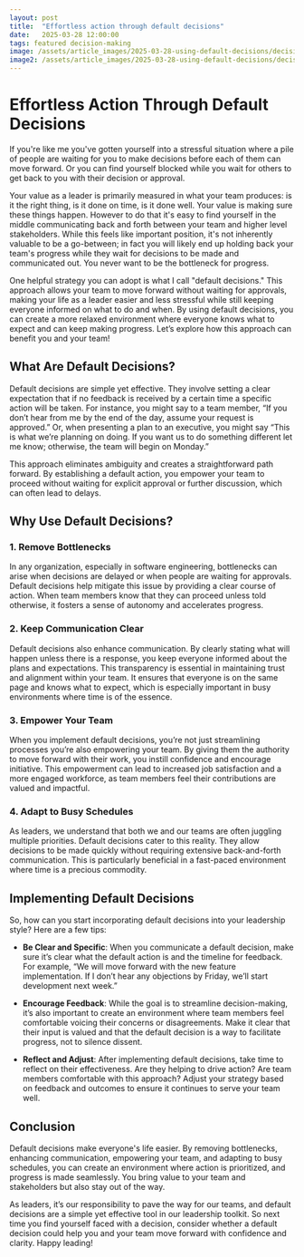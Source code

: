 ```yaml
---
layout: post
title:  "Effortless action through default decisions"
date:   2025-03-28 12:00:00
tags: featured decision-making 
image: /assets/article_images/2025-03-28-using-default-decisions/decision.jpg
image2: /assets/article_images/2025-03-28-using-default-decisions/decision-mobile.jpg
---
```


# Effortless Action Through Default Decisions

If you're like me you've gotten yourself into a stressful situation where a pile of people are waiting for you to make decisions before each of them can move forward. Or you can find yourself blocked while you wait for others to get back to you with their decision or approval.

Your value as a leader is primarily measured in what your team produces: is it the right thing, is it done on time, is it done well. Your value is making sure these things happen. However to do that it's easy to find yourself in the middle communicating back and forth between your team and higher level stakeholders. While this feels like important position, it's not inherently valuable to be a go-between; in fact you will likely end up holding back your team's progress while they wait for decisions to be made and communicated out. You never want to be the bottleneck for progress.

One helpful strategy you can adopt is what I call "default decisions." This approach allows your team to move forward without waiting for approvals, making your life as a leader easier and less stressful while still keeping everyone informed on what to do and when. By using default decisions, you can create a more relaxed environment where everyone knows what to expect and can keep making progress. Let’s explore how this approach can benefit you and your team!

## What Are Default Decisions?

Default decisions are simple yet effective. They involve setting a clear expectation that if no feedback is received by a certain time a specific action will be taken. For instance, you might say to a team member, “If you don’t hear from me by the end of the day, assume your request is approved.” Or, when presenting a plan to an executive, you might say “This is what we’re planning on doing. If you want us to do something different let me know; otherwise, the team will begin on Monday.”

This approach eliminates ambiguity and creates a straightforward path forward. By establishing a default action, you empower your team to proceed without waiting for explicit approval or further discussion, which can often lead to delays.

## Why Use Default Decisions?

### 1. Remove Bottlenecks

In any organization, especially in software engineering, bottlenecks can arise when decisions are delayed or when people are waiting for approvals. Default decisions help mitigate this issue by providing a clear course of action. When team members know that they can proceed unless told otherwise, it fosters a sense of autonomy and accelerates progress.

### 2. Keep Communication Clear

Default decisions also enhance communication. By clearly stating what will happen unless there is a response, you keep everyone informed about the plans and expectations. This transparency is essential in maintaining trust and alignment within your team. It ensures that everyone is on the same page and knows what to expect, which is especially important in busy environments where time is of the essence.

### 3. Empower Your Team

When you implement default decisions, you’re not just streamlining processes you’re also empowering your team. By giving them the authority to move forward with their work, you instill confidence and encourage initiative. This empowerment can lead to increased job satisfaction and a more engaged workforce, as team members feel their contributions are valued and impactful.

### 4. Adapt to Busy Schedules

As leaders, we understand that both we and our teams are often juggling multiple priorities. Default decisions cater to this reality. They allow decisions to be made quickly without requiring extensive back-and-forth communication. This is particularly beneficial in a fast-paced environment where time is a precious commodity.

## Implementing Default Decisions

So, how can you start incorporating default decisions into your leadership style? Here are a few tips:

- **Be Clear and Specific**: When you communicate a default decision, make sure it’s clear what the default action is and the timeline for feedback. For example, “We will move forward with the new feature implementation. If I don’t hear any objections by Friday, we’ll start development next week.”

- **Encourage Feedback**: While the goal is to streamline decision-making, it’s also important to create an environment where team members feel comfortable voicing their concerns or disagreements. Make it clear that their input is valued and that the default decision is a way to facilitate progress, not to silence dissent.

- **Reflect and Adjust**: After implementing default decisions, take time to reflect on their effectiveness. Are they helping to drive action? Are team members comfortable with this approach? Adjust your strategy based on feedback and outcomes to ensure it continues to serve your team well.

## Conclusion

Default decisions make everyone's life easier. By removing bottlenecks, enhancing communication, empowering your team, and adapting to busy schedules, you can create an environment where action is prioritized, and progress is made seamlessly. You bring value to your team and stakeholders but also stay out of the way.

As leaders, it’s our responsibility to pave the way for our teams, and default decisions are a simple yet effective tool in our leadership toolkit. So next time you find yourself faced with a decision, consider whether a default decision could help you and your team move forward with confidence and clarity. Happy leading!